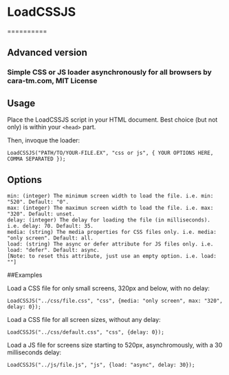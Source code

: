 # LoadCSSJS 
==========

## Advanced version

### Simple CSS or JS loader asynchronously for all browsers by cara-tm.com, MIT License

## Usage

Place the LoadCSSJS script in your HTML document. Best choice (but not only) is within your `<head>` part.

Then, invoque the loader:

    LoadCSSJS("PATH/TO/YOUR-FILE.EX", "css or js", { YOUR OPTIONS HERE, COMMA SEPARATED }); 

## Options

    min: (integer) The minimum screen width to load the file. i.e. min: "520". Default: "0".
    max: (integer) The maximun screen width to load the file. i.e. max: "320". Default: unset.
    delay: (integer) The delay for loading the file (in milliseconds). i.e. delay: 70. Default: 35.
    media: (string) The media properties for CSS files only. i.e. media: "only screen". Default: all.
    load: (string) The async or defer attribute for JS files only. i.e. load: "defer". Default: async. 
    [Note: to reset this attribute, just use an empty option. i.e. load: ""]
    
##Examples

Load a CSS file for only small screens, 320px and below, with no delay:

    LoadCSSJS("../css/file.css", "css", {media: "only screen", max: "320", delay: 0});

Load a CSS file for all screen sizes, without any delay:

    LoadCSSJS("../css/default.css", "css", {delay: 0});

Load a JS file for screens size starting to 520px, asynchromously, with a 30 milliseconds delay:

    LoadCSSJS("../js/file.js", "js", {load: "async", delay: 30});
    
